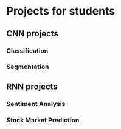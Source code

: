 # Projects for students

## CNN projects

### Classification

### Segmentation



## RNN projects


### Sentiment Analysis


### Stock Market Prediction



